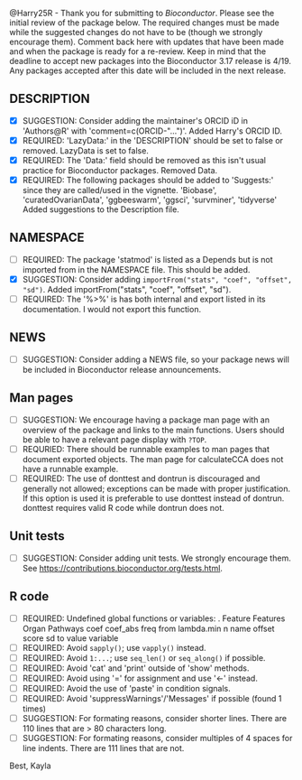@Harry25R - Thank you for submitting to _Bioconductor_. Please see the initial review of
the package below. The required changes must be made while the suggested
changes do not have to be (though we strongly encourage them). Comment back
here with updates that have been made and when the package is ready for a
re-review.
Keep in mind that the deadline to accept new packages into the Bioconductor 3.17
release is 4/19. Any packages accepted after this date will be included in the
next release.

## DESCRIPTION

- [x] SUGGESTION: Consider adding the maintainer's ORCID iD in 'Authors@R' with
  'comment=c(ORCID-"...")'.
Added Harry's ORCID ID.
- [x] REQUIRED: 'LazyData:' in the 'DESCRIPTION' should be set to false or 
removed.
LazyData is set to false.
- [x] REQUIRED: The 'Data:' field should be removed as this isn't usual practice
  for Bioconductor packages.
Removed Data.
- [x] REQUIRED: The following packages should be added to 'Suggests:' since they
  are called/used in the vignette.
	'Biobase', 'curatedOvarianData', 'ggbeeswarm', 'ggsci', 'survminer',
        'tidyverse'
Added suggestions to the Description file.

## NAMESPACE

- [ ] REQUIRED: The package 'statmod' is listed as a Depends but is not imported
  from in the NAMESPACE file. This should be added.
- [x] SUGGESTION: Consider adding `importFrom("stats", "coef", "offset", "sd")`.
Added importFrom("stats", "coef", "offset", "sd").
- [ ] REQUIRED: The '%>%' is has both internal and export listed in its
  documentation. I would not export this function.

## NEWS

- [ ] SUGGESTION: Consider adding a NEWS file, so your package news will be 
included in Bioconductor release announcements.

## Man pages

- [ ] SUGGESTION: We encourage having a package man page with an overview of the
  package and links to the main functions. Users should be able to have a
relevant page display with `?TOP`.
- [ ] REQURIED: There should be runnable examples to man pages that document
  exported objects. The man page for calculateCCA does not have a runnable
example.
- [ ] REQUIRED: The use of donttest and dontrun is discouraged and generally not
  allowed; exceptions can be made with proper justification. If this option is
used it is preferable to use donttest instead of dontrun. donttest requires
valid R code while dontrun does not.

## Unit tests

- [ ] SUGGESTION: Consider adding unit tests. We strongly encourage them. See
  https://contributions.bioconductor.org/tests.html.

## R code

- [ ] REQUIRED: Undefined global functions or variables:
        . Feature Features Organ Pathways coef coef_abs freq from lambda.min n
        name offset score sd to value variable
- [ ] REQUIRED: Avoid `sapply()`; use `vapply()` instead.
- [ ] REQUIRED: Avoid `1:...`; use `seq_len()` or `seq_along()` if possible.
- [ ] REQUIRED: Avoid 'cat' and 'print' outside of 'show' methods.
- [ ] REQUIRED: Avoid using '=' for assignment and use '<-' instead.
- [ ] REQUIRED: Avoid the use of 'paste' in condition signals.
- [ ] REQUIRED: Avoid 'suppressWarnings'/'Messages' if possible (found 1 times)
- [ ] SUGGESTION: For formating reasons, consider shorter lines. There are 110 
lines that are > 80 characters long.
- [ ] SUGGESTION: For formating reasons, consider multiples of 4 spaces for line
 indents. There are 111 lines that are not.

Best,
Kayla
